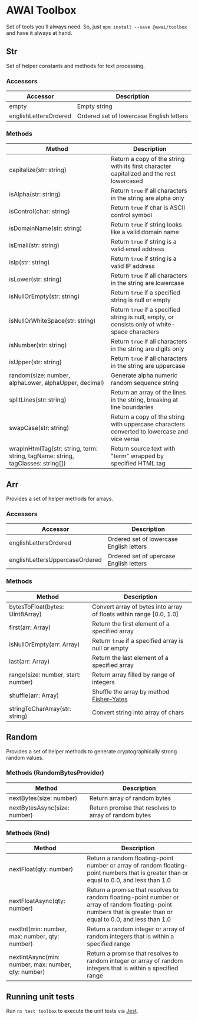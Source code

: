# AWAI Toolbox

Set of tools you'll always need. So, just `npm install --save @awai/toolbox` and have it always at hand.

## Str
Set of helper constants and methods for text processing.


### Accessors
Accessor | Description
---------|------------
empty | Empty string
englishLettersOrdered | Ordered set of lowercase English letters

### Methods
Method | Description
-------|-------------
capitalize(str: string) | Return a copy of the string with its first character capitalized and the rest lowercased
isAlpha(str: string) | Return `true` if all characters in the string are alpha only
isControl(char: string) | Return `true` if char is ASCII control symbol
isDomainName(str: string) | Return `true` if string looks like a valid domain name
isEmail(str: string) | Return `true` if string is a valid email address
isIp(str: string) | Return `true` if string is a valid IP address
isLower(str: string) | Return `true` if all characters in the string are lowercase
isNullOrEmpty(str: string) | Return `true` if a specified string is null or empty
isNullOrWhiteSpace(str: string) | Return `true` if a specified string is null, empty, or consists only of white-space characters
isNumber(str: string) | Return `true` if all characters in the string are digits only
isUpper(str: string) | Return `true` if all characters in the string are uppercase
random(size: number, alphaLower, alphaUpper, decimal) | Generate alpha numeric random sequence string
splitLines(str: string) | Return an array of the lines in the string, breaking at line boundaries
swapCase(str: string) | Return a copy of the string with uppercase characters converted to lowercase and vice versa
wrapInHtmlTag(str: string, term: string, tagName: string, tagClasses: string[]) | Return source text with "term" wrapped by specified HTML tag


## Arr
Provides a set of helper methods for arrays.

### Accessors
Accessor | Description
---------|------------
englishLettersOrdered | Ordered set of lowercase English letters
englishLettersUppercaseOrdered | Ordered set of upercase English letters

### Methods
Method | Description
-------|-------------
bytesToFloat(bytes: Uint8Array) | Convert array of bytes into array of floats within range [0.0, 1.0]
first(arr: Array) | Return the first element of a specified array
isNullOrEmpty(arr: Array) | Return `true` if a specified array is null or empty
last(arr: Array) | Return the last element of a specified array
range(size: number, start: number) | Return array filled by range of integers
shuffle(arr: Array) | Shuffle the array by method [Fisher–Yates](https://en.wikipedia.org/wiki/Fisher%E2%80%93Yates_shuffle)
stringToCharArray(str: string) | Convert string into array of chars


## Random
Provides a set of helper methods to generate cryptographically strong random values.

### Methods (RandomBytesProvider)
Method | Description
-------|-------------
nextBytes(size: number) | Return array of random bytes
nextBytesAsync(size: number) | Return promise that resolves to array of random bytes


### Methods (Rnd)
Method | Description
-------|-------------
nextFloat(qty: number) | Return a random floating-point number or array of random floating-point numbers that is greater than or equal to 0.0, and less than 1.0
nextFloatAsync(qty: number) | Return a promise that resolves to random floating-point number or array of random floating-point numbers that is greater than or equal to 0.0, and less than 1.0
nextInt(min: number, max: number, qty: number) | Return a random integer or array of random integers that is within a specified range
nextIntAsync(min: number, max: number, qty: number) | Return a promise that resolves to random integer or array of random integers that is within a specified range


## Running unit tests

Run `nx test toolbox` to execute the unit tests via [Jest](https://jestjs.io).

